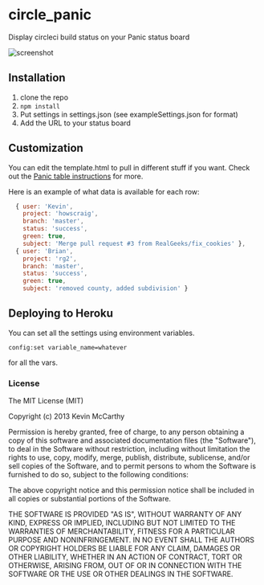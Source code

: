 circle_panic
============

Display circleci build status on your Panic status board

![screenshot](http://i.imgur.com/tpwXTDF.png)

## Installation

1. clone the repo
2. `npm install`
3. Put settings in settings.json (see exampleSettings.json for format)
4. Add the URL to your status board

## Customization

You can edit the template.html to pull in different stuff if you want.  Check out the [Panic table instructions](https://panic.com/statusboard/docs/table_tutorial.pdf) for more.

Here is an example of what data is available for each row:

```javascript
  { user: 'Kevin',
    project: 'howscraig',
    branch: 'master',
    status: 'success',
    green: true,
    subject: 'Merge pull request #3 from RealGeeks/fix_cookies' },
  { user: 'Brian',
    project: 'rg2',
    branch: 'master',
    status: 'success',
    green: true,
    subject: 'removed county, added subdivision' }
```

## Deploying to Heroku

You can set all the settings using environment variables.

`config:set variable_name=whatever`

for all the vars.  


### License
The MIT License (MIT)

Copyright (c) 2013 Kevin McCarthy

Permission is hereby granted, free of charge, to any person obtaining a copy
of this software and associated documentation files (the "Software"), to deal
in the Software without restriction, including without limitation the rights
to use, copy, modify, merge, publish, distribute, sublicense, and/or sell
copies of the Software, and to permit persons to whom the Software is
furnished to do so, subject to the following conditions:

The above copyright notice and this permission notice shall be included in
all copies or substantial portions of the Software.

THE SOFTWARE IS PROVIDED "AS IS", WITHOUT WARRANTY OF ANY KIND, EXPRESS OR
IMPLIED, INCLUDING BUT NOT LIMITED TO THE WARRANTIES OF MERCHANTABILITY,
FITNESS FOR A PARTICULAR PURPOSE AND NONINFRINGEMENT. IN NO EVENT SHALL THE
AUTHORS OR COPYRIGHT HOLDERS BE LIABLE FOR ANY CLAIM, DAMAGES OR OTHER
LIABILITY, WHETHER IN AN ACTION OF CONTRACT, TORT OR OTHERWISE, ARISING FROM,
OUT OF OR IN CONNECTION WITH THE SOFTWARE OR THE USE OR OTHER DEALINGS IN
THE SOFTWARE.
